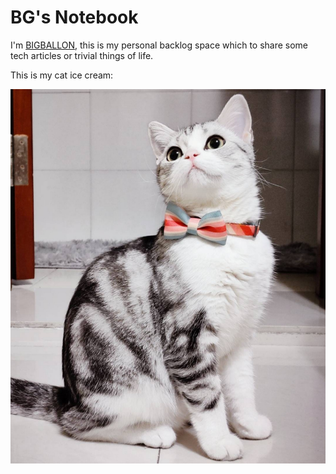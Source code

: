 # BG's Notebook

I'm [BIGBALLON](bigballon.github.io), this is my personal backlog space which to share some tech articles or trivial things of life.


This is my cat ice cream:

<img src="./img/iceice.jpeg" width = "512" alt="ice cream" />